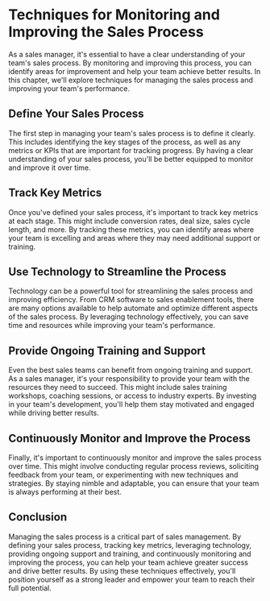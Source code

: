 Techniques for Monitoring and Improving the Sales Process
================================================================================================

As a sales manager, it's essential to have a clear understanding of your team's sales process. By monitoring and improving this process, you can identify areas for improvement and help your team achieve better results. In this chapter, we'll explore techniques for managing the sales process and improving your team's performance.

Define Your Sales Process
-------------------------

The first step in managing your team's sales process is to define it clearly. This includes identifying the key stages of the process, as well as any metrics or KPIs that are important for tracking progress. By having a clear understanding of your sales process, you'll be better equipped to monitor and improve it over time.

Track Key Metrics
-----------------

Once you've defined your sales process, it's important to track key metrics at each stage. This might include conversion rates, deal size, sales cycle length, and more. By tracking these metrics, you can identify areas where your team is excelling and areas where they may need additional support or training.

Use Technology to Streamline the Process
----------------------------------------

Technology can be a powerful tool for streamlining the sales process and improving efficiency. From CRM software to sales enablement tools, there are many options available to help automate and optimize different aspects of the sales process. By leveraging technology effectively, you can save time and resources while improving your team's performance.

Provide Ongoing Training and Support
------------------------------------

Even the best sales teams can benefit from ongoing training and support. As a sales manager, it's your responsibility to provide your team with the resources they need to succeed. This might include sales training workshops, coaching sessions, or access to industry experts. By investing in your team's development, you'll help them stay motivated and engaged while driving better results.

Continuously Monitor and Improve the Process
--------------------------------------------

Finally, it's important to continuously monitor and improve the sales process over time. This might involve conducting regular process reviews, soliciting feedback from your team, or experimenting with new techniques and strategies. By staying nimble and adaptable, you can ensure that your team is always performing at their best.

Conclusion
----------

Managing the sales process is a critical part of sales management. By defining your sales process, tracking key metrics, leveraging technology, providing ongoing support and training, and continuously monitoring and improving the process, you can help your team achieve greater success and drive better results. By using these techniques effectively, you'll position yourself as a strong leader and empower your team to reach their full potential.
